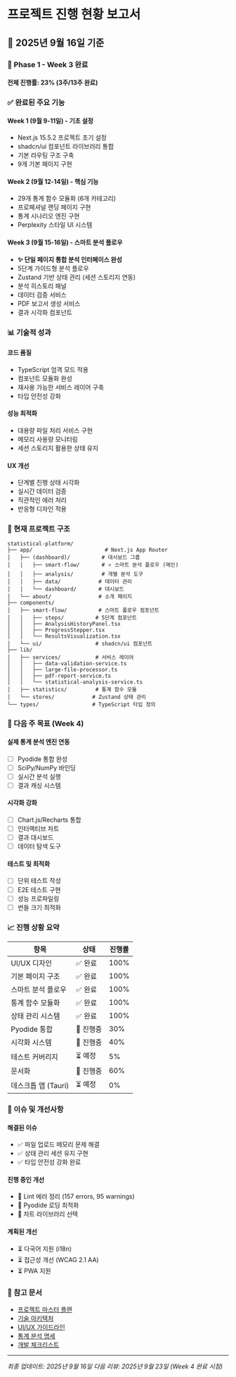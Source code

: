 # 프로젝트 진행 현황 보고서

## 📅 2025년 9월 16일 기준

### 🚀 Phase 1 - Week 3 완료

#### 전체 진행률: 23% (3주/13주 완료)

### ✅ 완료된 주요 기능

#### Week 1 (9월 9-11일) - 기초 설정
- Next.js 15.5.2 프로젝트 초기 설정
- shadcn/ui 컴포넌트 라이브러리 통합
- 기본 라우팅 구조 구축
- 9개 기본 페이지 구현

#### Week 2 (9월 12-14일) - 핵심 기능
- 29개 통계 함수 모듈화 (6개 카테고리)
- 프로페셔널 랜딩 페이지 구현
- 통계 시나리오 엔진 구현
- Perplexity 스타일 UI 시스템

#### Week 3 (9월 15-16일) - 스마트 분석 플로우
- **✨ 단일 페이지 통합 분석 인터페이스 완성**
- 5단계 가이드형 분석 플로우
- Zustand 기반 상태 관리 (세션 스토리지 연동)
- 분석 히스토리 패널
- 데이터 검증 서비스
- PDF 보고서 생성 서비스
- 결과 시각화 컴포넌트

### 📊 기술적 성과

#### 코드 품질
- TypeScript 엄격 모드 적용
- 컴포넌트 모듈화 완성
- 재사용 가능한 서비스 레이어 구축
- 타입 안전성 강화

#### 성능 최적화
- 대용량 파일 처리 서비스 구현
- 메모리 사용량 모니터링
- 세션 스토리지 활용한 상태 유지

#### UX 개선
- 단계별 진행 상태 시각화
- 실시간 데이터 검증
- 직관적인 에러 처리
- 반응형 디자인 적용

### 🔧 현재 프로젝트 구조

```
statistical-platform/
├── app/                       # Next.js App Router
│   ├── (dashboard)/          # 대시보드 그룹
│   │   ├── smart-flow/       # ⭐ 스마트 분석 플로우 (메인)
│   │   ├── analysis/         # 개별 분석 도구
│   │   ├── data/            # 데이터 관리
│   │   └── dashboard/       # 대시보드
│   └── about/               # 소개 페이지
├── components/
│   ├── smart-flow/          # 스마트 플로우 컴포넌트
│   │   ├── steps/          # 5단계 컴포넌트
│   │   ├── AnalysisHistoryPanel.tsx
│   │   ├── ProgressStepper.tsx
│   │   └── ResultsVisualization.tsx
│   └── ui/                 # shadcn/ui 컴포넌트
├── lib/
│   ├── services/           # 서비스 레이어
│   │   ├── data-validation-service.ts
│   │   ├── large-file-processor.ts
│   │   ├── pdf-report-service.ts
│   │   └── statistical-analysis-service.ts
│   ├── statistics/         # 통계 함수 모듈
│   └── stores/            # Zustand 상태 관리
└── types/                 # TypeScript 타입 정의
```

### 🎯 다음 주 목표 (Week 4)

#### 실제 통계 분석 엔진 연동
- [ ] Pyodide 통합 완성
- [ ] SciPy/NumPy 바인딩
- [ ] 실시간 분석 실행
- [ ] 결과 캐싱 시스템

#### 시각화 강화
- [ ] Chart.js/Recharts 통합
- [ ] 인터랙티브 차트
- [ ] 결과 대시보드
- [ ] 데이터 탐색 도구

#### 테스트 및 최적화
- [ ] 단위 테스트 작성
- [ ] E2E 테스트 구현
- [ ] 성능 프로파일링
- [ ] 번들 크기 최적화

### 📈 진행 상황 요약

| 항목 | 상태 | 진행률 |
|------|------|--------|
| UI/UX 디자인 | ✅ 완료 | 100% |
| 기본 페이지 구조 | ✅ 완료 | 100% |
| 스마트 분석 플로우 | ✅ 완료 | 100% |
| 통계 함수 모듈화 | ✅ 완료 | 100% |
| 상태 관리 시스템 | ✅ 완료 | 100% |
| Pyodide 통합 | 🔄 진행중 | 30% |
| 시각화 시스템 | 🔄 진행중 | 40% |
| 테스트 커버리지 | ⏳ 예정 | 5% |
| 문서화 | 🔄 진행중 | 60% |
| 데스크톱 앱 (Tauri) | ⏳ 예정 | 0% |

### 🚨 이슈 및 개선사항

#### 해결된 이슈
- ✅ 파일 업로드 메모리 문제 해결
- ✅ 상태 관리 세션 유지 구현
- ✅ 타입 안전성 강화 완료

#### 진행 중인 개선
- 🔄 Lint 에러 정리 (157 errors, 95 warnings)
- 🔄 Pyodide 로딩 최적화
- 🔄 차트 라이브러리 선택

#### 계획된 개선
- ⏳ 다국어 지원 (i18n)
- ⏳ 접근성 개선 (WCAG 2.1 AA)
- ⏳ PWA 지원

### 📝 참고 문서

- [프로젝트 마스터 플랜](PROJECT_MASTER_PLAN.md)
- [기술 아키텍처](TECHNICAL_ARCHITECTURE.md)
- [UI/UX 가이드라인](UI_UX_DESIGN_GUIDELINES.md)
- [통계 분석 명세](STATISTICAL_ANALYSIS_SPECIFICATIONS.md)
- [개발 체크리스트](DEVELOPMENT_PHASE_CHECKLIST.md)

---

*최종 업데이트: 2025년 9월 16일*
*다음 리뷰: 2025년 9월 23일 (Week 4 완료 시점)*